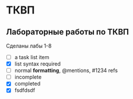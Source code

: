 ТКВП
====

Лабораторные работы по ТКВП
-------------------------

Сделаны лабы 1-8
- [ ] a task list item
- [x] list syntax required
- [ ] normal **formatting**, @mentions, #1234 refs
- [ ] incomplete
- [x] completed
- [x] fsdfdsdf
